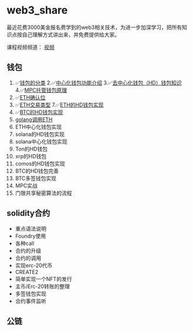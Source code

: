 # web3_share

最近花费3000美金报名费学到的web3相关技术，为进一步加深学习，把所有知识点按自己理解方式讲出来，并免费提供给大家。

课程视频频道： [视频](https://www.youtube.com/playlist?list=PLdQ33vAo9pkuoH7CXfjvdP4g-NJ_PRIwp)

## 钱包

1. ✅[钱包的分类](https://github.com/0xweb-3/web3_share/tree/main/wallet-doc/01.%E9%92%B1%E5%8C%85%E5%88%86%E7%B1%BB)
2.✅[中心化钱包功能介绍](https://github.com/0xweb-3/web3_share/tree/main/wallet-doc/02.%E4%B8%AD%E5%BF%83%E5%8C%96%E9%92%B1%E5%8C%85)
3.✅[去中心化钱包（HD）钱包知识](https://github.com/0xweb-3/web3_share/blob/main/wallet-doc/03.HD%E9%92%B1%E5%8C%85/README.md)
4.✅[MPC托管钱包原理](https://github.com/0xweb-3/web3_share/tree/main/wallet-doc/04.MPC%E6%89%98%E7%AE%A1%E9%92%B1%E5%8C%85%E5%8E%9F%E7%90%86)
5. ✅[ETH确认位](https://github.com/0xweb-3/web3_share/tree/main/wallet-doc/05.ETH%E7%A1%AE%E8%AE%A4%E4%BD%8D)
6. ✅[ETH交易类型](https://github.com/0xweb-3/web3_share/tree/main/wallet-doc/06.ETH%E4%BA%A4%E6%98%93%E7%B1%BB%E5%9E%8B)
7.✅[ETH的HD钱包实现](https://github.com/0xweb-3/web3_share/tree/main/wallet-doc/07.ETH%E5%8E%BB%E4%B8%AD%E5%BF%83%E5%8C%96%E9%92%B1%E5%8C%85%E5%AE%9E%E7%8E%B0)
8. ✅[BTC的HD钱包实现](https://github.com/0xweb-3/ts_btc_hd_wallet)
9. [golang调用ETH](https://github.com/0xweb-3/go_eth_study)
10. ETH中心化钱包实现
11. solana的HD钱包实现
12. solana中心化钱包实现
13. Ton的HD钱包
14. xrp的HD钱包
15. comos的HD钱包实现
16. BTC的HD钱包完善
17. BTC多签钱包实现
18. MPC实战
19. 门限共享秘密算法的流程

## solidity合约
* 重点语法说明
* Foundry使用
* 各种call
* 合约的升级
* 合约的调用
* 实现erc-20代币
* CREATE2
* 简单实现一个NFT的发行
* 主币/Erc-20转账的整理
* 多签钱包实现
* 合约事件监听

## 公链

